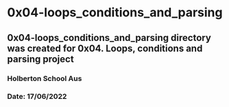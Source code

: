 # 0x04-loops_conditions_and_parsing
## 0x04-loops_conditions_and_parsing directory was created for 0x04. Loops, conditions and parsing project
### Holberton School Aus
### Date: 17/06/2022
